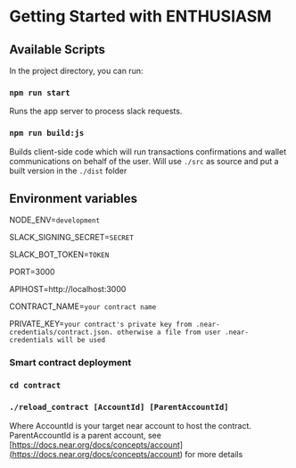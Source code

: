 # Getting Started with ENTHUSIASM

## Available Scripts

In the project directory, you can run:

### `npm run start`

Runs the app server to process slack requests.

### `npm run build:js`

Builds client-side code which will run transactions confirmations and wallet communications on behalf of the user. Will use `./src` as source and put a built version in the `./dist` folder

## Environment variables

NODE\_ENV=`development`

SLACK\_SIGNING\_SECRET=`SECRET`

SLACK\_BOT\_TOKEN=`TOKEN`

PORT=3000

APIHOST=http://localhost:3000

CONTRACT\_NAME=`your contract name`

PRIVATE\_KEY=`your contract's private key from .near-credentials/contract.json. otherwise a file from user .near-credentials will be used`

### Smart contract deployment

### `cd contract`

### `./reload_contract [AccountId] [ParentAccountId]`

Where AccountId is your target near account to host the contract. ParentAccountId is a parent account, see [https://docs.near.org/docs/concepts/account](<https://docs.near.org/docs/concepts/account>) for more details

